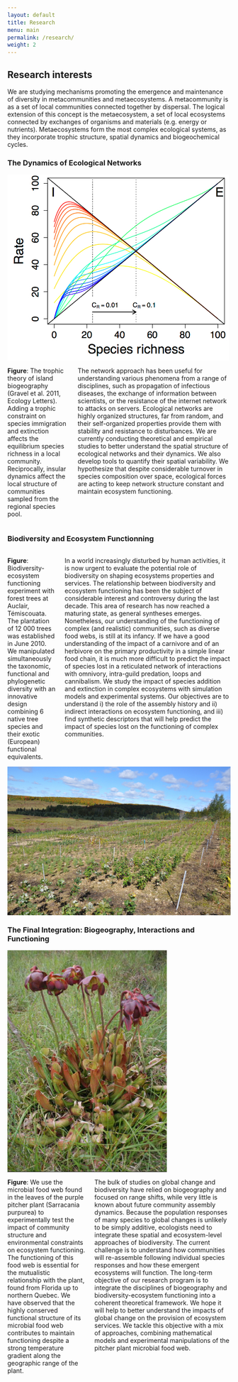 ```yaml
---
layout: default
title: Research
menu: main
permalink: /research/
weight: 2
---
```


## Research interests

We are studying mechanisms promoting the emergence and maintenance of diversity in metacommunities and metaecosystems. A metacommunity is as a set of local communities connected together by dispersal. The logical extension of this concept is the metaecosystem, a set of local ecosystems connected by exchanges of organisms and materials (e.g. energy or nutrients). Metaecosystems form the most complex ecological systems, as they incorporate trophic structure, spatial dynamics and biogeochemical cycles.

### The Dynamics of Ecological Networks

<div class="row">
<div class="large-5 columns">
    <img src="/assets/img/ttib.jpg" alt="richness"/>
  </div>

<div class="large-7 columns">
  <p style="font-weight:400">
  <b>Figure</b>: The trophic theory of island biogeography (Gravel et al. 2011, Ecology Letters). Adding a trophic constraint on species immigration and extinction affects the equilibrium species richness in a local community. Reciprocally, insular dynamics affect the local structure of communities sampled from the regional species pool.
  </p>
  <p>
  The network approach has been useful for understanding various phenomena from a range of disciplines, such as propagation of infectious diseases, the exchange of information between scientists, or the resistance of the internet network to attacks on servers. Ecological networks are highly organized structures, far from random, and their self-organized properties provide them with stability and resistance to disturbances. We are currently conducting theoretical and empirical studies to better understand the spatial structure of ecological networks and their dynamics. We also develop tools to quantify their spatial variability. We hypothesize that despite considerable turnover in species composition over space, ecological forces are acting to keep network structure constant and maintain ecosystem functioning.
</p>
</div>
  </div>

### Biodiversity and Ecosystem Functionning

<div class="row">
<div class="large-7 columns">
  <p style="font-weight:400">
<b>Figure</b>: Biodiversity-ecosystem functioning experiment with forest trees at Auclair, Témiscouata. The plantation of 12 000 trees was established in June 2010. We manipulated simultaneously the taxonomic, functional and phylogenetic diversity with an innovative design combining 6 native tree species and their exotic (European) functional equivalents.
</p>
<p>
In a world increasingly disturbed by human activities, it is now urgent to evaluate the potential role of biodiversity on shaping ecosystems properties and services. The relationship between biodiversity and ecosystem functioning has been the subject of considerable interest and controversy during the last decade. This area of research has now reached a maturing state, as general syntheses emerges. Nonetheless, our understanding of the functioning of complex (and realistic) communities, such as diverse food webs, is still at its infancy. If we have a good understanding of the impact of a carnivore and of an herbivore on the primary productivity in a simple linear food chain, it is much more difficult to predict the impact of species lost in a reticulated network of interactions with omnivory, intra-guild predation, loops and cannibalism. We study the impact of species addition and extinction in complex ecosystems with simulation models and experimental systems. Our objectives are to understand i) the role of the assembly history and ii) indirect interactions on ecosystem functioning, and iii) find synthetic descriptors that will help predict the impact of species lost on the functioning of complex communities.
</p>
</div>

<div class="large-5 columns">
    <img src="/assets/img/auclair.jpg" alt="richness"/>
</div>
  </div>

### The Final Integration: Biogeography, Interactions and Functioning
<div class="row">
<div class="large-5 columns">
    <img src="/assets/img/pitcher.jpg" alt="richness"/>
</div>

<div class="large-7 columns">
  <p style="font-weight:400"><b>Figure</b>: We use the microbial food web found in the leaves of the purple pitcher plant (Sarracania purpurea) to experimentally test the impact of community structure and environmental constraints on ecosystem functioning. The functioning of this food web is essential for the mutualistic relationship with the plant, found from Florida up to northern Quebec. We have observed that the highly conserved functional structure of its microbial food web contributes to maintain functioning despite a strong temperature gradient along the geographic range of the plant.
</p>
<p>
The bulk of studies on global change and biodiversity have relied on biogeography and focused on range shifts, while very little is known about future community assembly dynamics. Because the population responses of many species to global changes is unlikely to be simply additive, ecologists need to integrate these spatial and ecosystem-level approaches of biodiversity. The current challenge is to understand how communities will re-assemble following individual species responses and how these emergent ecosystems will function. The long-term objective of our research program is to integrate the disciplines of biogeography and biodiversity-ecosystem functioning into a coherent theoretical framework. We hope it will help to better understand the impacts of global change on the provision of ecosystem services. We tackle this objective with a mix of approaches, combining mathematical models and experimental manipulations of the pitcher plant microbial food web.
</p>
</div>
  </div>
